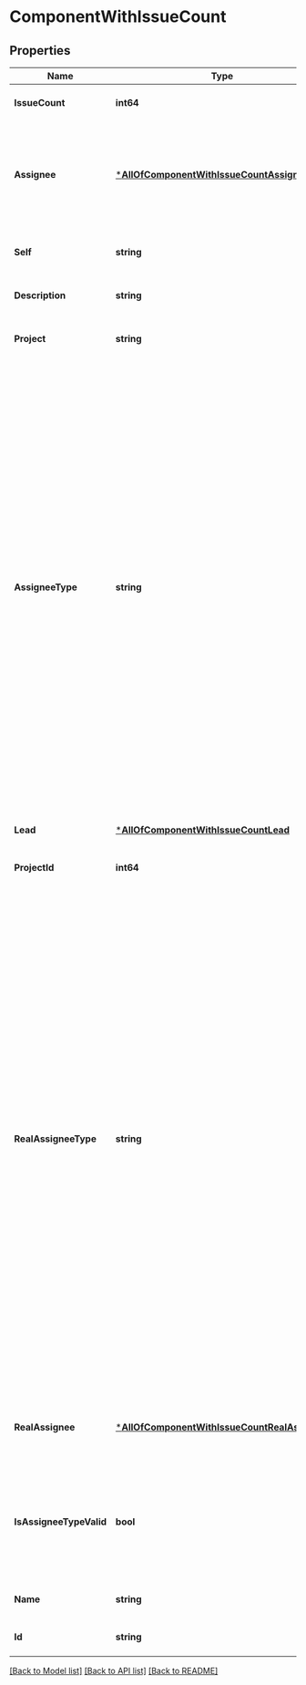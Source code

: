 # ComponentWithIssueCount

## Properties
Name | Type | Description | Notes
------------ | ------------- | ------------- | -------------
**IssueCount** | **int64** | Count of issues for the component. | [optional] [default to null]
**Assignee** | [***AllOfComponentWithIssueCountAssignee**](AllOfComponentWithIssueCountAssignee.md) | The details of the user associated with &#x60;assigneeType&#x60;, if any. See &#x60;realAssignee&#x60; for details of the user assigned to issues created with this component. | [optional] [default to null]
**Self** | **string** | The URL for this count of the issues contained in the component. | [optional] [default to null]
**Description** | **string** | The description for the component. | [optional] [default to null]
**Project** | **string** | The key of the project to which the component is assigned. | [optional] [default to null]
**AssigneeType** | **string** | The nominal user type used to determine the assignee for issues created with this component. See &#x60;realAssigneeType&#x60; for details on how the type of the user, and hence the user, assigned to issues is determined. Takes the following values:   *  &#x60;PROJECT_LEAD&#x60; the assignee to any issues created with this component is nominally the lead for the project the component is in.  *  &#x60;COMPONENT_LEAD&#x60; the assignee to any issues created with this component is nominally the lead for the component.  *  &#x60;UNASSIGNED&#x60; an assignee is not set for issues created with this component.  *  &#x60;PROJECT_DEFAULT&#x60; the assignee to any issues created with this component is nominally the default assignee for the project that the component is in. | [optional] [default to null]
**Lead** | [***AllOfComponentWithIssueCountLead**](AllOfComponentWithIssueCountLead.md) | The user details for the component&#x27;s lead user. | [optional] [default to null]
**ProjectId** | **int64** | Not used. | [optional] [default to null]
**RealAssigneeType** | **string** | The type of the assignee that is assigned to issues created with this component, when an assignee cannot be set from the &#x60;assigneeType&#x60;. For example, &#x60;assigneeType&#x60; is set to &#x60;COMPONENT_LEAD&#x60; but no component lead is set. This property is set to one of the following values:   *  &#x60;PROJECT_LEAD&#x60; when &#x60;assigneeType&#x60; is &#x60;PROJECT_LEAD&#x60; and the project lead has permission to be assigned issues in the project that the component is in.  *  &#x60;COMPONENT_LEAD&#x60; when &#x60;assignee&#x60;Type is &#x60;COMPONENT_LEAD&#x60; and the component lead has permission to be assigned issues in the project that the component is in.  *  &#x60;UNASSIGNED&#x60; when &#x60;assigneeType&#x60; is &#x60;UNASSIGNED&#x60; and Jira is configured to allow unassigned issues.  *  &#x60;PROJECT_DEFAULT&#x60; when none of the preceding cases are true. | [optional] [default to null]
**RealAssignee** | [***AllOfComponentWithIssueCountRealAssignee**](AllOfComponentWithIssueCountRealAssignee.md) | The user assigned to issues created with this component, when &#x60;assigneeType&#x60; does not identify a valid assignee. | [optional] [default to null]
**IsAssigneeTypeValid** | **bool** | Whether a user is associated with &#x60;assigneeType&#x60;. For example, if the &#x60;assigneeType&#x60; is set to &#x60;COMPONENT_LEAD&#x60; but the component lead is not set, then &#x60;false&#x60; is returned. | [optional] [default to null]
**Name** | **string** | The name for the component. | [optional] [default to null]
**Id** | **string** | The unique identifier for the component. | [optional] [default to null]

[[Back to Model list]](../README.md#documentation-for-models) [[Back to API list]](../README.md#documentation-for-api-endpoints) [[Back to README]](../README.md)

